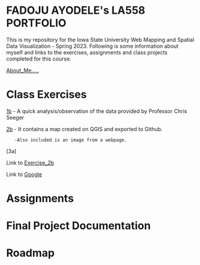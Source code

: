 # FADOJU AYODELE's LA558 PORTFOLIO

This is my repository for the Iowa State University Web Mapping and Spatial Data Visualization - Spring 2023. 
Following is some information about myself and links to the exercises, assignments and class projects completed for this course.

[About_Me.....](About_me/Aboutme.md)

# Class Exercises
[1b]() - A quick analysis/observation of the data provided by Professor Chris Seeger

[2b]() - It contains a map created on QGIS and exported to Github.

       -Also included is an image from a webpage.
       
[3a] 

Link to [Exercise_2b](Class_Exercises/Exercise_2/Ex2b_Map.png)

Link to [Google](https://www.google.com)

# Assignments

# Final Project Documentation

# Roadmap
